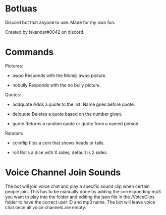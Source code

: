 # Botluas
Discord bot that anyone to use. Made for my own fun.

Created by Iskander#0042 on discord.

# Commands
Pictures:

* awoo     Responds with the Momiji awoo picture.

* nobully  Responds with the no bully picture.


Quotes:

* addquote Adds a quote to the list. Name goes before quote.

* delquote Deletes a quote based on the number given.

* quote    Returns a random quote or quote from a named person.


Random:

* coinflip flips a coin that shows heads or tails.

* roll     Rolls a dice with X sides, default is 2 sides.


# Voice Channel Join Sounds
The bot will join voice chat and play a specific sound clip when certain people join. This has to be manually done by adding the corresponding mp3 you want to play into the folder and editing the json file in the /VoiceClips folder to have the correct user ID and mp3 name. The bot will leave voice chat once all voice channels are empty.